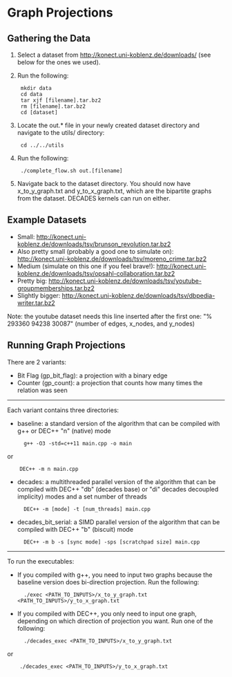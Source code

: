# Graph Projections 

## Gathering the Data
1. Select a dataset from http://konect.uni-koblenz.de/downloads/ (see below for the ones we used).
2. Run the following:

        mkdir data
        cd data
        tar xjf [filename].tar.bz2
        rm [filename].tar.bz2
        cd [dataset]

3. Locate the out.* file in your newly created dataset directory and navigate to the utils/ directory:

        cd ../../utils
        
4. Run the following:

        ./complete_flow.sh out.[filename]

5. Navigate back to the dataset directory. You should now have x_to_y_graph.txt and y_to_x_graph.txt, which are the bipartite graphs from the dataset. DECADES kernels can run on either. 

## Example Datasets
- Small: http://konect.uni-koblenz.de/downloads/tsv/brunson_revolution.tar.bz2
- Also pretty small (probably a good one to simulate on): http://konect.uni-koblenz.de/downloads/tsv/moreno_crime.tar.bz2
- Medium (simulate on this one if you feel brave!): http://konect.uni-koblenz.de/downloads/tsv/opsahl-collaboration.tar.bz2
- Pretty big: http://konect.uni-koblenz.de/downloads/tsv/youtube-groupmemberships.tar.bz2
- Slightly bigger: http://konect.uni-koblenz.de/downloads/tsv/dbpedia-writer.tar.bz2

Note: the youtube dataset needs this line inserted after the first one: "% 293360 94238 30087" (number of edges, x_nodes, and y_nodes)

## Running Graph Projections

There are 2 variants:

- Bit Flag (gp_bit_flag): a projection with a binary edge
- Counter (gp_count): a projection that counts how many times the relation was seen

-----

Each variant contains three directories:

- baseline: a standard version of the algorithm that can be compiled with g++ or DEC++ "n" (native) mode

        g++ -O3 -std=c++11 main.cpp -o main
        
or 

        DEC++ -m n main.cpp

- decades: a multithreaded parallel version of the algorithm that can be compiled with DEC++ "db" (decades base) or "di" decades decoupled implicity) modes and a set number of threads

        DEC++ -m [mode] -t [num_threads] main.cpp 

- decades_bit_serial: a SIMD parallel version of the algorithm that can be compiled with DEC++ "b" (biscuit) mode

        DEC++ -m b -s [sync mode] -sps [scratchpad size] main.cpp

-----

To run the executables:

- If you compiled with g++, you need to input two graphs because the baseline version does bi-direction projection. Run the following:

        ./exec <PATH_TO_INPUTS>/x_to_y_graph.txt <PATH_TO_INPUTS>/y_to_x_graph.txt
        
- If you compiled with DEC++, you only need to input one graph, depending on which direction of projection you want. Run one of the following:

        ./decades_exec <PATH_TO_INPUTS>/x_to_y_graph.txt
        
or
        
        ./decades_exec <PATH_TO_INPUTS>/y_to_x_graph.txt



